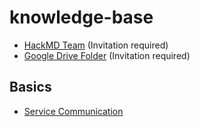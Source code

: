 # knowledge-base

* [HackMD Team](https://hackmd.io/team/cownetwork) (Invitation required)
* [Google Drive Folder](https://drive.google.com/drive/folders/1EvcehuLfdVsgcc2vmuRqjwdF1d_3LpuW) (Invitation required)

## Basics

* [Service Communication](https://hackmd.io/thaT7NluShyrqH9WiPelAw)

